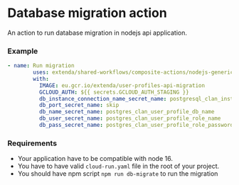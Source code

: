 # Database migration action

An action to run database migration in nodejs api application.

### Example

```yaml
- name: Run migration
        uses: extenda/shared-workflows/composite-actions/nodejs-generic-api/cloud-sql-db-migrate@master
        with:
          IMAGE: eu.gcr.io/extenda/user-profiles-api-migration
          GCLOUD_AUTH: ${{ secrets.GCLOUD_AUTH_STAGING }}
          db_instance_connection_name_secret_name: postgresql_clan_instance_connection_name
          db_port_secret_name: skip
          db_name_secret_name: postgres_clan_user_profile_db_name
          db_user_secret_name: postgres_clan_user_profile_role_name
          db_pass_secret_name: postgres_clan_user_profile_role_password
```

### Requirements

- Your application have to be compatible with node 16.
- You have to have valid ```cloud-run.yaml``` file in the root of your project.
- You should have npm script ```npm run db-migrate``` to run the migration

